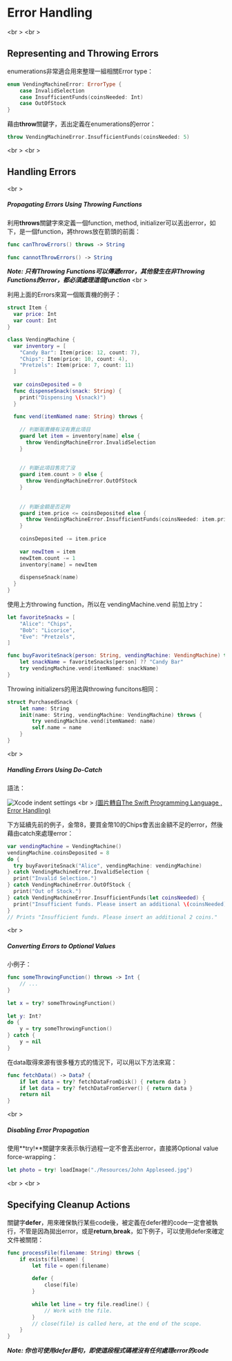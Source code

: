 # Error Handling

<br \>
<br \>
## Representing and Throwing Errors

enumerations非常適合用來整理一組相關Error type：
```swift
enum VendingMachineError: ErrorType {
    case InvalidSelection
    case InsufficientFunds(coinsNeeded: Int)
    case OutOfStock
}
```

藉由**throw**關鍵字，丟出定義在enumerations的error：
```swift
throw VendingMachineError.InsufficientFunds(coinsNeeded: 5)
```

<br \>
<br \>
## Handling Errors
<br \>

##### Propagating Errors Using Throwing Functions

利用**throws**關鍵字來定義一個function, method, initializer可以丟出error，如下，是一個function，將throws放在箭頭的前面：
```swift
func canThrowErrors() throws -> String
 
func cannotThrowErrors() -> String
```

***Note: 只有Throwing Functions可以傳遞error，其他發生在非Throwing Functions的error，都必須處理這個function***
<br \>

利用上面的Errors來寫一個販賣機的例子：
```swift
struct Item {
  var price: Int
  var count: Int
}

class VendingMachine {
  var inventory = [
    "Candy Bar": Item(price: 12, count: 7),
    "Chips": Item(price: 10, count: 4),
    "Pretzels": Item(price: 7, count: 11)
  ]
  
  var coinsDeposited = 0
  func dispenseSnack(snack: String) {
    print("Dispensing \(snack)")
  }
  
  func vend(itemNamed name: String) throws {
    
    // 判斷販賣機有沒有賣此項目
    guard let item = inventory[name] else {
      throw VendingMachineError.InvalidSelection
    }
    
    
    // 判斷此項目售完了沒
    guard item.count > 0 else {
      throw VendingMachineError.OutOfStock
    }
    
    
    // 判斷金額是否足夠
    guard item.price <= coinsDeposited else {
      throw VendingMachineError.InsufficientFunds(coinsNeeded: item.price - coinsDeposited)
    }
    
    coinsDeposited -= item.price
    
    var newItem = item
    newItem.count -= 1
    inventory[name] = newItem
    
    dispenseSnack(name)
  }
}
```

使用上方throwing function，所以在 vendingMachine.vend 前加上try：
```swift
let favoriteSnacks = [
    "Alice": "Chips",
    "Bob": "Licorice",
    "Eve": "Pretzels",
]

func buyFavoriteSnack(person: String, vendingMachine: VendingMachine) throws {
    let snackName = favoriteSnacks[person] ?? "Candy Bar"
    try vendingMachine.vend(itemNamed: snackName)
}
```

Throwing initializers的用法與throwing funcitons相同：
```swift
struct PurchasedSnack {
    let name: String
    init(name: String, vendingMachine: VendingMachine) throws {
        try vendingMachine.vend(itemNamed: name)
        self.name = name
    }
}
```

<br \>
##### Handling Errors Using Do-Catch

語法：

![Xcode indent settings](https://github.com/rocooshiang/LearningSwiftRecord/blob/master/Swift-Programming-Language/docs/Screenshot/Error%20Handling1.png)
<br \>
[(圖片轉自The Swift Programming Language , Error Handling)](https://developer.apple.com/library/ios/documentation/Swift/Conceptual/Swift_Programming_Language/ErrorHandling.html#//apple_ref/doc/uid/TP40014097-CH42-ID508)


下方延續先前的例子，金幣8，要買金幣10的Chips會丟出金額不足的error，然後藉由catch來處理error：
```swift
var vendingMachine = VendingMachine()
vendingMachine.coinsDeposited = 8
do {
  try buyFavoriteSnack("Alice", vendingMachine: vendingMachine)
} catch VendingMachineError.InvalidSelection {
  print("Invalid Selection.")
} catch VendingMachineError.OutOfStock {
  print("Out of Stock.")
} catch VendingMachineError.InsufficientFunds(let coinsNeeded) {
  print("Insufficient funds. Please insert an additional \(coinsNeeded) coins.")
}
// Prints "Insufficient funds. Please insert an additional 2 coins."
```

<br \>
##### Converting Errors to Optional Values

小例子：
```swift
func someThrowingFunction() throws -> Int {
    // ...
}
 
let x = try? someThrowingFunction()
 
let y: Int?
do {
    y = try someThrowingFunction()
} catch {
    y = nil
}
```

在data取得來源有很多種方式的情況下，可以用以下方法來寫：
```swift
func fetchData() -> Data? {
    if let data = try? fetchDataFromDisk() { return data }
    if let data = try? fetchDataFromServer() { return data }
    return nil
}
```

<br \>
##### Disabling Error Propagation

使用**try!**關鍵字來表示執行過程一定不會丟出error，直接將Optional value force-wrapping：
```swift
let photo = try! loadImage("./Resources/John Appleseed.jpg")
```

<br \>
<br \>
## Specifying Cleanup Actions

關鍵字**defer**，用來確保執行某些code後，被定義在defer裡的code一定會被執行，不管是因為拋出error，或是**return**,**break**，如下例子，可以使用defer來確定文件被關閉：
```swift
func processFile(filename: String) throws {
    if exists(filename) {
        let file = open(filename)
        
        defer {
            close(file)
        }
        
        while let line = try file.readline() {
            // Work with the file.
        }
        // close(file) is called here, at the end of the scope.
    }
}
```

***Note: 你也可使用defer語句，即使這段程式碼裡沒有任何處理error的code***
